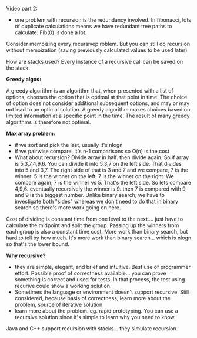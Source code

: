 Video part 2:
- one problem with recursion is the redundancy involved. In fibonacci, lots of duplicate calculations means we have redundant tree paths to calculate. Fib(0) is done a lot.


Consider memoizing every recursivep roblem. But you can still do recursion without memoization (saving previously calculated values to be used later)


How are stacks used?
Every instance of a recursive call can be saved on the stack.




__Greedy algos:__

A greedy algorithm is an algorithm that, when presented with a list of options, chooses the option that is optimal at that point in time. The choice of option does not consider additional subsequent options, and may or may not lead to an optimal solution. A greedy algorithm makes choices based on limited information at a specific point in the time. The result of many greedy algorithms is therefore not optimal.



__Max array problem:__
- if we sort and pick the last, usually it's nlogn
- if we pairwise compare, it's n-1 comparisons so O(n) is the cost
- What about recursion? Divide array in half. then divide again. So if array is 5,3,7,4,9,6. You can divide it into 5,3,7 on the left side. That divides into 5 and 3,7. The right side of that is 3 and 7 and we compare, 7 is the winner. 5 is the winner on the left, 7 is the winner on the right. We compare again, 7 is the winner vs 5. That's the left side. So lets compare 4,9,6. eventually recursively the winner is 9. then 7 is compared with 9, and 9 is the biggest number. Unlike binary search, we have to investigate both "sides" whereas we don't need to do that in binary search so there's more work going on here.

Cost of dividing is constant time from one level to the next.... just have to calculate the midpoint and split the group. Passing up the winners from each group is also a constant time cost. More work than binary search, but hard to tell by how much. It's more work than binary search... which is nlogn so that's the lower bound.


__Why recursive?__
- they are simple, elegant, and brief and intuitive. Best use of programmer effort. Possible proof of correctness available... you can prove something is correct and used for tests. In that process, the test using recurive could show a working solution. 
- Sometimes the language or environment doesn't support recursive. Still considered, because basis of correctness, learn more about the problem, source of iterative solution.
- learn more about the problem. eg. rapid prototyping. You can use a recursive solution since it's simple to learn why you need to know.


Java and C++ support recursion with stacks... they simulate recursion.
